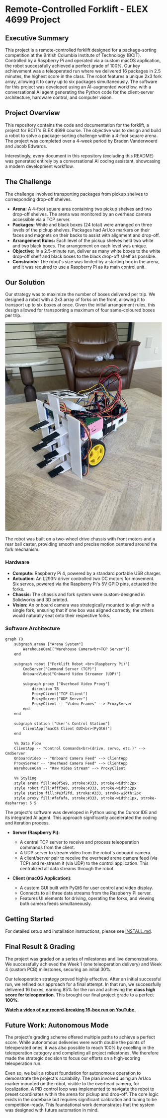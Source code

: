 # Remote-Controlled Forklift - ELEX 4699 Project

## Executive Summary

This project is a remote-controlled forklift designed for a package-sorting competition at the British Columbia Institute of Technology (BCIT). Controlled by a Raspberry Pi and operated via a custom macOS application, the robot successfully achieved a perfect grade of 100%. Our key achievement was a teleoperated run where we delivered 16 packages in 2.5 minutes, the highest score in the class. The robot features a unique 2x3 fork array, allowing it to carry up to six packages simultaneously. The software for this project was developed using an AI-augmented workflow, with a conversational AI agent generating the Python code for the client-server architecture, hardware control, and computer vision.

## Project Overview

This repository contains the code and documentation for the forklift, a project for BCIT's ELEX 4699 course. The objective was to design and build a robot to solve a package-sorting challenge within a 4-foot square arena. The project was completed over a 4-week period by Braden Vanderwoerd and Jacob Edwards.

Interestingly, every document in this repository (excluding this README) was generated entirely by a conversational AI coding assistant, showcasing a modern development workflow.

## The Challenge

The challenge involved transporting packages from pickup shelves to corresponding drop-off shelves.

*   **Arena:** A 4-foot square area containing two pickup shelves and two drop-off shelves. The arena was monitored by an overhead camera accessible via a TCP server.
*   **Packages:** White and black boxes (24 total) were arranged on three levels of the pickup shelves. Packages had ArUco markers on their faces and magnets on their backs to assist with alignment and drop-off.
*   **Arrangement Rules:** Each level of the pickup shelves held two white and two black boxes. The arrangement on each level was unique.
*   **Objective:** In a 2.5-minute run, deliver as many white boxes to the white drop-off shelf and black boxes to the black drop-off shelf as possible.
*   **Constraints:** The robot's size was limited by a starting box in the arena, and it was required to use a Raspberry Pi as its main control unit.

## Our Solution

Our strategy was to maximize the number of boxes delivered per trip. We designed a robot with a 2x3 array of forks on the front, allowing it to transport up to six boxes at once. Given the initial arrangement rules, this design allowed for transporting a maximum of four same-coloured boxes per trip.

![Photo of the Forklift](forklift-photo.jpg)

The robot was built on a two-wheel drive chassis with front motors and a rear ball caster, providing smooth and precise motion centered around the fork mechanism.

### Hardware

*   **Compute:** Raspberry Pi 4, powered by a standard portable USB charger.
*   **Actuation:** An L293N driver controlled two DC motors for movement. Six servos, powered via the Raspberry Pi's 5V GPIO pins, actuated the forks.
*   **Chassis:** The chassis and fork system were custom-designed in Solidworks and 3D printed.
*   **Vision:** An onboard camera was strategically mounted to align with a single fork, ensuring that if one box was aligned correctly, the others would naturally seat onto their respective forks.

### Software Architecture

```mermaid
graph TD
    subgraph arena ["Arena System"]
        WarehouseCam[("Warehouse Camera<br>TCP Server")]
    end

    subgraph robot ["Forklift Robot <br>(Raspberry Pi)"]
        CmdServer["Command Server (TCP)"]
        OnboardVideo["Onboard Video Streamer (UDP)"]
        
        subgraph proxy ["Overhead Video Proxy"]
            direction TB
            ProxyClient["TCP Client"]
            ProxyServer["UDP Server"]
            ProxyClient -- "Video Frames" --> ProxyServer
        end
    end

    subgraph station ["User's Control Station"]
        ClientApp["macOS Client GUI<br>(PyQt6)"]
    end

    %% Data Flow
    ClientApp -- "Control Commands<br>(drive, servo, etc.)" --> CmdServer
    OnboardVideo -- "Onboard Camera Feed" --> ClientApp
    ProxyServer -- "Overhead Camera Feed" --> ClientApp
    WarehouseCam -- "Raw Video Stream" --> ProxyClient

    %% Styling
    style arena fill:#e8f5e9, stroke:#333, stroke-width:2px
    style robot fill:#fff3e0, stroke:#333, stroke-width:2px
    style station fill:#e3f2fd, stroke:#333, stroke-width:2px
    style proxy fill:#fafafa, stroke:#333, stroke-width:1px, stroke-dasharray: 5 5
```

The project's software was developed in Python using the Cursor IDE and its integrated AI agent. This approach significantly accelerated the coding and iteration process.

*   **Server (Raspberry Pi):**
    *   A central TCP server to receive and process teleoperation commands from the client.
    *   A UDP server to stream video from the robot's onboard camera.
    *   A client/server pair to receive the overhead arena camera feed (via TCP) and re-stream it (via UDP) to the control application. This centralized all data streams through the robot.

*   **Client (macOS Application):**
    *   A custom GUI built with PyQt6 for user control and video display.
    *   Connects to all three data streams from the Raspberry Pi server.
    *   Features UI elements for driving, operating the forks, and viewing both camera feeds simultaneously.

## Getting Started

For detailed setup and installation instructions, please see [INSTALL.md](INSTALL.md).

## Final Result & Grading

The project was graded on a series of milestones and live demonstrations. We successfully achieved the Week 1 (one teleoperation delivery) and Week 4 (custom PCB) milestones, securing an initial 30%.

Our teleoperation strategy proved highly effective. After an initial successful run, we refined our approach for a final attempt. In that run, we successfully delivered 16 boxes, earning 85% for the run and achieving the **class high score for teleoperation**. This brought our final project grade to a perfect **100%**.

**[Watch a video of our record-breaking 16-box run on YouTube.](https://youtu.be/your-video-id)**

## Future Work: Autonomous Mode

The project's grading scheme offered multiple paths to achieve a perfect score. While autonomous deliveries were worth double the points of teleoperated ones, it was also possible to reach 100% by excelling in the teleoperation category and completing all project milestones. We therefore made the strategic decision to focus our efforts on a high-scoring teleoperation run.

Even so, we built a robust foundation for autonomous operation to demonstrate the project's scalability. The plan involved using an ArUco marker mounted on the robot, visible to the overhead camera, for localization. A PID control loop was implemented to navigate the robot to preset coordinates within the arena for pickup and drop-off. The core logic exists in the codebase but requires significant calibration and tuning to be competition-ready. This foundational work demonstrates that the system was designed with future automation in mind.

